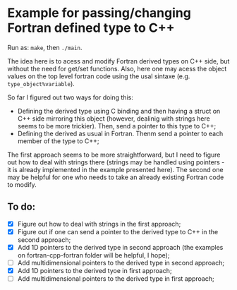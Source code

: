 #  Example for passing/changing Fortran defined type to C++

Run as: `make`, then `./main`.

The idea here is to acess and modify Fortran derived types on C++ side, but without the need for get/set functions. Also, here one may acess the object values on the top level fortran code using the usal sintaxe (e.g. `type_object%variable`).

So far I figured out two ways for doing this:

 - Defining the derived type using C binding and then having a struct on C++ side mirroring this object (however, dealinig with strings here seems to be more trickier). Then, send a pointer to this type to C++;
 - Defining the derived as usual in Fortran. Thenm send a pointer to each member of the type to C++;

The first approach seems to be more straightforward, but I need to figure out how to deal with strings there (strings may be handled using pointers - it is already implemented in the example presented here). The second one may be helpful for one who needs to take an already existing Fortran code to modify.

## To do:

 - [x] Figure out how to deal with strings in the first approach;
 - [x] Figure out if one can send a pointer to the derived type to C++ in the second approach;
 - [x] Add 1D pointers to the derived type in second approach (the examples on fortran-cpp-fortran folder will be helpful, I hope);
 - [ ] Add multidimensional pointers to the derived type in second approach;
 - [x] Add 1D pointers to the derived tyoe in first approach;
 - [ ] Add multidimensional pointers to the derived type in first approach;

